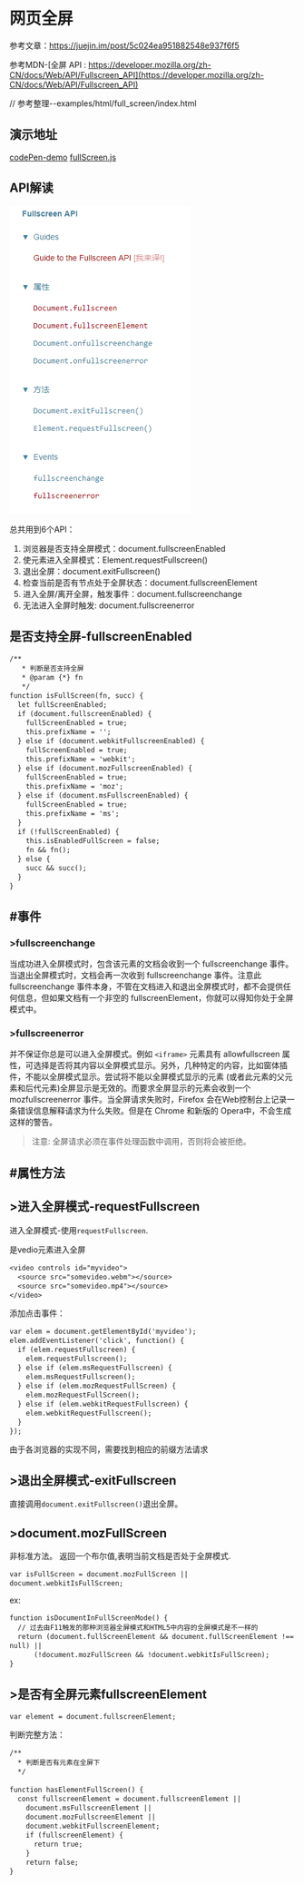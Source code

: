 # 网页全屏
参考文章：https://juejin.im/post/5c024ea951882548e937f6f5

参考MDN-[全屏 API : https://developer.mozilla.org/zh-CN/docs/Web/API/Fullscreen_API](https://developer.mozilla.org/zh-CN/docs/Web/API/Fullscreen_API)

// 参考整理--examples/html/full_screen/index.html


## 演示地址
[codePen-demo](https://codepen.io/sansanshow/pen/oQRyBZ)
[fullScreen.js](../../../master/examples/html/full_screen/fullScreen.js)


## API解读
![document.createElement("div").style](../../images/fullScreen/api.png)

总共用到6个API：

1. 浏览器是否支持全屏模式：document.fullscreenEnabled
2. 使元素进入全屏模式：Element.requestFullscreen()
3. 退出全屏：document.exitFullscreen()
4. 检查当前是否有节点处于全屏状态：document.fullscreenElement
5. 进入全屏/离开全屏，触发事件：document.fullscreenchange
6. 无法进入全屏时触发: document.fullscreenerror

## 是否支持全屏-fullscreenEnabled
```
/**
   * 判断是否支持全屏
   * @param {*} fn 
   */
function isFullScreen(fn, succ) {
  let fullScreenEnabled;
  if (document.fullscreenEnabled) {
    fullScreenEnabled = true;
    this.prefixName = '';
  } else if (document.webkitFullscreenEnabled) {
    fullScreenEnabled = true;
    this.prefixName = 'webkit';
  } else if (document.mozFullscreenEnabled) {
    fullScreenEnabled = true;
    this.prefixName = 'moz';
  } else if (document.msFullscreenEnabled) {
    fullScreenEnabled = true;
    this.prefixName = 'ms';
  }
  if (!fullScreenEnabled) {
    this.isEnabledFullScreen = false;
    fn && fn();
  } else {
    succ && succ();
  }
}
```

## #事件
### >fullscreenchange
当成功进入全屏模式时，包含该元素的文档会收到一个 fullscreenchange 事件。当退出全屏模式时，文档会再一次收到  fullscreenchange 事件。注意此 fullscreenchange 事件本身，不管在文档进入和退出全屏模式时，都不会提供任何信息，但如果文档有一个非空的 fullscreenElement，你就可以得知你处于全屏模式中。

### >fullscreenerror
并不保证你总是可以进入全屏模式。例如 `<iframe>` 元素具有 allowfullscreen 属性，可选择是否将其内容以全屏模式显示。另外，几种特定的内容，比如窗体插件，不能以全屏模式显示。尝试将不能以全屏模式显示的元素 (或者此元素的父元素和后代元素)全屏显示是无效的。而要求全屏显示的元素会收到一个 mozfullscreenerror 事件。当全屏请求失败时，Firefox 会在Web控制台上记录一条错误信息解释请求为什么失败。但是在 Chrome 和新版的 Opera中，不会生成这样的警告。

> 注意: 全屏请求必须在事件处理函数中调用，否则将会被拒绝。

## #属性方法
## >进入全屏模式-requestFullscreen
进入全屏模式-使用`requestFullscreen`.

是vedio元素进入全屏
```
<video controls id="myvideo">
  <source src="somevideo.webm"></source>
  <source src="somevideo.mp4"></source>
</video>
```
添加点击事件：
```
var elem = document.getElementById('myvideo');
elem.addEventListener('click', function() {
  if (elem.requestFullscreen) {
    elem.requestFullscreen();
  } else if (elem.msRequestFullscreen) {
    elem.msRequestFullscreen();
  } else if (elem.mozRequestFullScreen) {
    elem.mozRequestFullScreen();
  } else if (elem.webkitRequestFullscreen) {
    elem.webkitRequestFullscreen();
  }
});
```
由于各浏览器的实现不同，需要找到相应的前缀方法请求

## >退出全屏模式-exitFullscreen

直接调用`document.exitFullscreen()`退出全屏。

## >document.mozFullScreen
非标准方法。
返回一个布尔值,表明当前文档是否处于全屏模式.
```
var isFullScreen = document.mozFullScreen || document.webkitIsFullScreen;
```
ex:
```
function isDocumentInFullScreenMode() {
  // 过去由F11触发的那种浏览器全屏模式和HTML5中内容的全屏模式是不一样的
  return (document.fullScreenElement && document.fullScreenElement !== null) ||    
      (!document.mozFullScreen && !document.webkitIsFullScreen);                 
}
```

## >是否有全屏元素fullscreenElement
```
var element = document.fullscreenElement;
```
判断完整方法：
```
/**
  * 判断是否有元素在全屏下
  */

function hasElementFullScreen() {
  const fullscreenElement = document.fullscreenElement ||
    document.msFullscreenElement ||
    document.mozFullscreenElement ||
    document.webkitFullscreenElement;
    if (fullscreenElement) {
      return true;
    }
    return false;
}
```